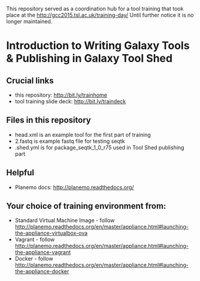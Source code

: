 This repository served as a coordination hub for a tool training that took place at the 
http://gcc2015.tsl.ac.uk/training-day/
Until further notice it is no longer maintained.


# Introduction to Writing Galaxy Tools & Publishing in Galaxy Tool Shed

## Crucial links
 * this repository: http://bit.ly/trainhome
 * tool training slide deck: http://bit.ly/traindeck

## Files in this repository
 * head.xml is an example tool for the first part of training
 * 2.fastq is example fastq file for testing seqtk 
 * .shed.yml is for package_seqtk_1_0_r75 used in Tool Shed publishing part

## Helpful
 * Planemo docs: http://planemo.readthedocs.org/

## Your choice of training environment from:
* Standard Virtual Machine Image - follow http://planemo.readthedocs.org/en/master/appliance.html#launching-the-appliance-virtualbox-ova
* Vagrant - follow http://planemo.readthedocs.org/en/master/appliance.html#launching-the-appliance-vagrant
* Docker - follow http://planemo.readthedocs.org/en/master/appliance.html#launching-the-appliance-docker
